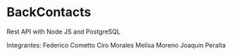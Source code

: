# BackContacts
Rest API with Node JS and PostgreSQL

Integrantes:
    Federico Cometto
    Ciro Morales
    Melisa Moreno
    Joaquin Peralta
